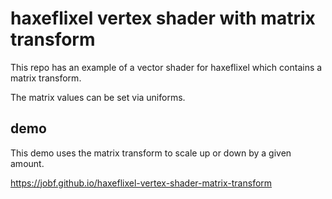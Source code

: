 # haxeflixel vertex shader with matrix transform

This repo has an example of a vector shader for haxeflixel which contains a matrix transform.

The matrix values can be set via uniforms.

## demo

This demo uses the matrix transform to scale up or down by a given amount.

https://jobf.github.io/haxeflixel-vertex-shader-matrix-transform
